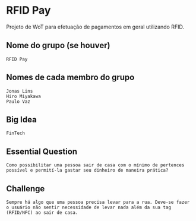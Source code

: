 # RFID Pay
Projeto de WoT para efetuação de pagamentos em geral utilizando RFID.

## Nome do grupo (se houver)
	RFID Pay

## Nomes de cada membro do grupo
	Jonas Lins
	Hiro Miyakawa
	Paulo Vaz

## Big Idea
	FinTech

## Essential Question
	Como possibilitar uma pessoa sair de casa com o mínimo de pertences possível e permití-la gastar seu dinheiro de maneira prática?

## Challenge
	Sempre há algo que uma pessoa precisa levar para a rua. Deve-se fazer o usuário não sentir necessidade de levar nada além da sua tag (RFID/NFC) ao sair de casa.
